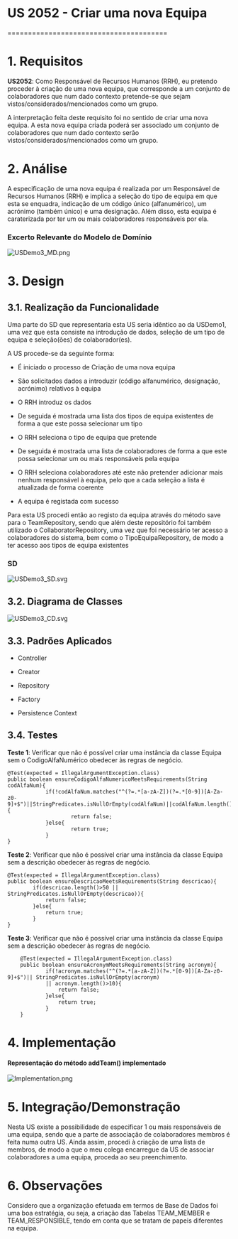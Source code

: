 # US 2052 - Criar uma nova Equipa
=======================================


# 1. Requisitos

**US2052**: Como Responsável de Recursos Humanos (RRH), eu pretendo proceder à criação de uma nova equipa, que corresponde a um conjunto de colaboradores que num dado contexto pretende-se que sejam vistos/considerados/mencionados como um grupo.

A interpretação feita deste requisito foi no sentido de criar uma nova equipa. A esta nova equipa criada poderá ser associado um conjunto de colaboradores que num dado contexto serão vistos/considerados/mencionados como um grupo.

# 2. Análise

A especificação de uma nova equipa é realizada por um Responsável de Recursos Humanos (RRH) e implica a seleção do tipo de equipa em que esta se enquadra, indicação de um código único (alfanumérico), um acrónimo (também único) e uma designação. Além disso, esta equipa é caraterizada por ter um ou mais colaboradores responsáveis por ela.

### Excerto Relevante do Modelo de Domínio

![USDemo3_MD.png](USDemo3_MD.png)

# 3. Design

## 3.1. Realização da Funcionalidade

Uma parte do SD que representaria esta US seria idêntico ao da USDemo1, uma vez que esta consiste na introdução de dados, seleção de um tipo de equipa e seleção(ões) de colaborador(es).

A US procede-se da seguinte forma:

- É iniciado o processo de Criação de uma nova equipa

- São solicitados dados a introduzir (código alfanumérico, designação, acrónimo) relativos à equipa

- O RRH introduz os dados

- De seguida é mostrada uma lista dos tipos de equipa existentes de forma a que este possa selecionar um tipo

- O RRH seleciona o tipo de equipa que pretende

- De seguida é mostrada uma lista de colaboradores de forma a que este possa selecionar um ou mais responsáveis pela equipa

- O RRH seleciona colaboradores até este não pretender adicionar mais nenhum responsável à equipa, pelo que a cada seleção a lista é atualizada de forma coerente

- A equipa é registada com sucesso

Para esta US procedi então ao registo da equipa através do método save para o TeamRepository, sendo que além deste repositório foi também utilizado o CollaboratorRepository, uma vez que foi necessário ter acesso a colaboradores do sistema, bem como o TipoEquipaRepository, de modo a ter acesso aos tipos de equipa existentes

### SD

![USDemo3_SD.svg](USDemo3_SD.svg)

## 3.2. Diagrama de Classes

![USDemo3_CD.svg](USDemo3_CD.svg)

## 3.3. Padrões Aplicados

- Controller

- Creator

- Repository

- Factory

- Persistence Context

## 3.4. Testes

**Teste 1**: Verificar que não é possível criar uma instância da classe Equipa sem o CodigoAlfaNumérico obedecer às regras de negócio.

	@Test(expected = IllegalArgumentException.class)
	public boolean ensureCodigoAlfaNumericoMeetsRequirements(String codAlfaNum){
				if(!codAlfaNum.matches("^(?=.*[a-zA-Z])(?=.*[0-9])[A-Za-z0-9]+$")||StringPredicates.isNullOrEmpty(codAlfaNum)||codAlfaNum.length()>15){
						return false;
				}else{
						return true;
				}
	}

**Teste 2**: Verificar que não é possível criar uma instância da classe Equipa sem a descrição obedecer às regras de negócio.

	@Test(expected = IllegalArgumentException.class)
	public boolean ensureDescricaoMeetsRequirements(String descricao){
	        if(descricao.length()>50 || StringPredicates.isNullOrEmpty(descricao)){
	            return false;
	        }else{
	            return true;
	        }
	}

**Teste 3**: Verificar que não é possível criar uma instância da classe Equipa sem a descrição obedecer às regras de negócio.

		@Test(expected = IllegalArgumentException.class)
		public boolean ensureAcronymMeetsRequirements(String acronym){
		        if(!acronym.matches("^(?=.*[a-zA-Z])(?=.*[0-9])[A-Za-z0-9]+$")|| StringPredicates.isNullOrEmpty(acronym)
                || acronym.length()>10){
		            return false;
		        }else{
		            return true;
		        }
		}

# 4. Implementação

#### Representação do método addTeam() implementado

![Implementation.png](Implementation.png)

# 5. Integração/Demonstração

Nesta US existe a possibilidade de especificar 1 ou mais responsáveis de uma equipa, sendo que a parte de associação de colaboradores membros é feita numa outra US. Ainda assim, procedi à criação de uma lista de membros, de modo a que o meu colega encarregue da US de associar colaboradores a uma equipa, proceda ao seu preenchimento.

# 6. Observações

Considero que a organização efetuada em termos de Base de Dados foi uma boa estratégia, ou seja, a criação das Tabelas TEAM_MEMBER e TEAM_RESPONSIBLE, tendo em conta que se tratam de papeis diferentes na equipa.
